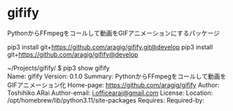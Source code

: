 # gifify
PythonからFFmpegをコールして動画をGIFアニメーションにするパッケージ


pip3 install git+https://github.com/aragig/gifify.git@develop
pip3 install git+https://github.com/aragig/gifify@develop



~/Projects/gifify/ $ pip3 show gifify                                                       
Name: gifify
Version: 0.1.0
Summary: PythonからFFmpegをコールして動画をGIFアニメーション化
Home-page: https://github.com/aragig/gifify
Author: Toshihiko ARai
Author-email: i.officearai@gmail.com
License: 
Location: /opt/homebrew/lib/python3.11/site-packages
Requires: 
Required-by: 
